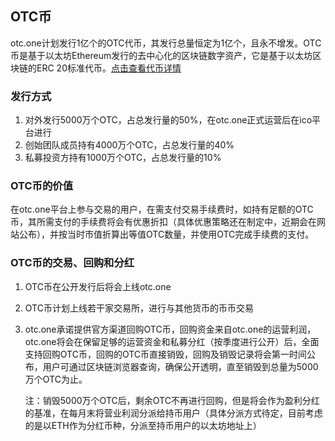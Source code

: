## OTC币

otc.one计划发行1亿个的OTC代币，其发行总量恒定为1亿个，且永不增发。OTC币是基于以太坊Ethereum发行的去中心化的区块链数字资产，它是基于以太坊区块链的ERC 20标准代币。[点击查看代币详情](https://etherscan.io/token/0xdac6a4df027cdd376fd074ebd97d8bc6e4cc27e2)

### 发行方式

1. 对外发行5000万个OTC，占总发行量的50%，在otc.one正式运营后在ico平台进行
2. 创始团队成员持有4000万个OTC，占总发行量的40%
3. 私募投资方持有1000万个OTC，占总发行量的10%


### OTC币的价值

在otc.one平台上参与交易的用户，在需支付交易手续费时，如持有足额的OTC币，其所需支付的手续费将会有优惠折扣（具体优惠策略还在制定中，近期会在网站公布），并按当时市值折算出等值OTC数量，并使用OTC完成手续费的支付。

### OTC币的交易、回购和分红

1. OTC币在公开发行后将会上线otc.one

2. OTC币计划上线若干家交易所，进行与其他货币的币币交易

3. otc.one承诺提供官方渠道回购OTC币，回购资金来自otc.one的运营利润，otc.one将会在保留足够的运营资金和私募分红（按季度进行公开）后，全面支持回购OTC币，回购的OTC币直接销毁，回购及销毁记录将会第一时间公布，用户可通过区块链浏览器查询，确保公开透明，直至销毁到总量为5000万个OTC为止。

   注：销毁5000万个OTC后，剩余OTC不再进行回购，但是将会作为盈利分红的基准，在每月末将营业利润分派给持币用户（具体分派方式待定，目前考虑的是以ETH作为分红币种，分派至持币用户的以太坊地址上）

